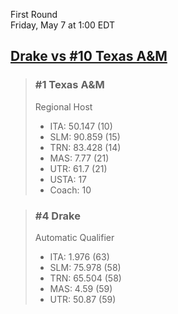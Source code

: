 First Round  
Friday, May 7 at 1:00 EDT
## [Drake vs #10 Texas A&M](https://www.ncaa.com/game/5833674) 

> ### #1 Texas A&M  
> Regional Host  
> - ITA: 50.147 (10)  
> - SLM: 90.859 (15)  
> - TRN: 83.428 (14)  
> - MAS: 7.77 (21)  
> - UTR: 61.7 (21)  
> - USTA: 17  
> - Coach: 10  

> ### #4 Drake  
> Automatic Qualifier  
> - ITA: 1.976 (63)  
> - SLM: 75.978 (58)  
> - TRN: 65.504 (58)  
> - MAS: 4.59 (59)  
> - UTR: 50.87 (59)  